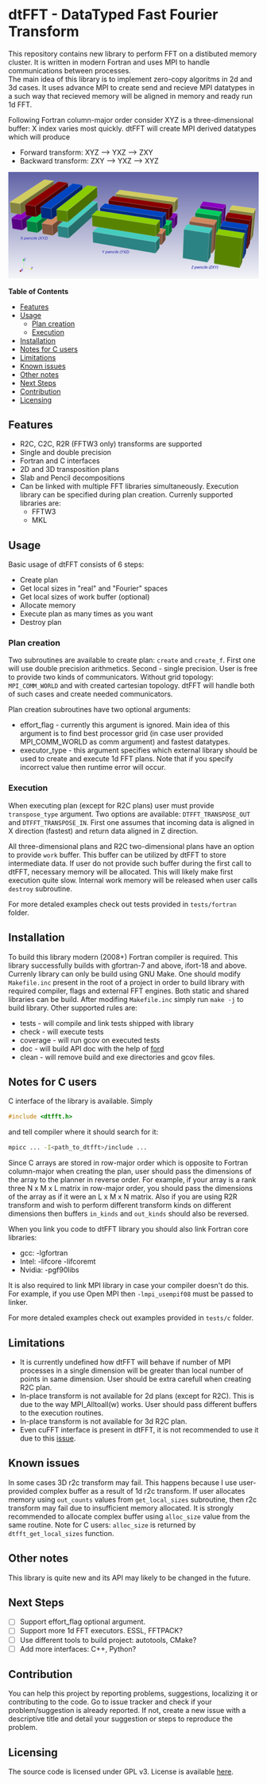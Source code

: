 # dtFFT -  DataTyped Fast Fourier Transform

This repository contains new library to perform FFT on a distibuted memory cluster. It is written in modern Fortran and uses MPI to handle communications between processes.  
The main idea of this library is to implement zero-copy algoritms in 2d and 3d cases. It uses advance MPI to create send and recieve MPI datatypes in a such way that recieved memory will be aligned in memory and ready run 1d FFT.

Following Fortran column-major order consider XYZ is a three-dimensional buffer: X index varies most quickly. dtFFT will create MPI derived datatypes which will produce 
- Forward transform: XYZ --> YXZ --> ZXY
- Backward transform: ZXY --> YXZ --> XYZ

![Pencils](doc/pencils.png)

**Table of Contents**
- [Features](#features)
- [Usage](#usage)
  - [Plan creation](#plan-creation)
  - [Execution](#execution)
- [Installation](#installation)
- [Notes for C users](#notes-for-c-users)
- [Limitations](#limitations)
- [Known issues](#known-issues)
- [Other notes](#other-notes)
- [Next Steps](#next-steps)
- [Contribution](#contribution)
- [Licensing](#licensing)
## Features
- R2C, C2C, R2R (FFTW3 only) transforms are supported
- Single and double precision
- Fortran and C interfaces
- 2D and 3D transposition plans
- Slab and Pencil decompositions
- Can be linked with multiple FFT libraries simultaneously. Execution library can be specified during plan creation. Currenly supported libraries are:
  -  FFTW3
  -  MKL


## Usage
Basic usage of dtFFT consists of 6 steps:
- Create plan
- Get local sizes in "real" and "Fourier" spaces
- Get local sizes of work buffer (optional)
- Allocate memory
- Execute plan as many times as you want
- Destroy plan

### Plan creation
Two subroutines are available to create plan: ```create``` and ```create_f```. First one will use double precision arithmetics. Second - single precision. User is free to provide two kinds of communicators. Without grid topology: ```MPI_COMM_WORLD``` and with created cartesian topology. dtFFT will handle both of such cases and create needed communicators. 

Plan creation subroutines have two optional arguments:
- effort_flag - currently this argument is ignored. Main idea of this argument is to find best processor grid (in case user provided MPI_COMM_WORLD as comm argument) and fastest datatypes.
- executor_type - this argument specifies which external library should be used to create and execute 1d FFT plans. Note that if you specify incorrect value then runtime error will occur.

### Execution
When executing plan (except for R2C plans) user must provide ```transpose_type``` argument. Two options are available: ```DTFFT_TRANSPOSE_OUT``` and ```DTFFT_TRANSPOSE_IN```. First one assumes that incoming data is aligned in X direction (fastest) and return data aligned in Z direction. 

All three-dimensional plans and R2C two-dimensional plans have an option to provide ```work``` buffer. This buffer can be utilized by dtFFT to store intermediate data. If user do not provide such buffer during the first call to dtFFT, necessary memory will be allocated. This will likely make first execution quite slow. Internal work memory will be released when user calls ```destroy``` subroutine.

For more detaled examples check out tests provided in ```tests/fortran``` folder.
## Installation
To build this library modern (2008+) Fortran compiler is required. This library successfully builds with gfortran-7 and above, ifort-18 and above. Currenly library can only be build using GNU Make. One should modify ```Makefile.inc``` present in the root of a project in order to build library with required compiler, flags and external FFT engines. Both static and shared libraries can be build. After modifing ```Makefile.inc``` simply run ```make -j``` to build library. Other supported rules are:
- tests - will compile and link tests shipped with library
- check - will execute tests
- coverage - will run gcov on executed tests
- doc - will build API doc with the help of [ford](https://github.com/Fortran-FOSS-Programmers/ford)
- clean - will remove build and exe directories and gcov files.

## Notes for C users
C interface of the library is available. Simply 
```c
#include <dtfft.h>
```
and tell compiler where it should search for it:
```bash
mpicc ... -I<path_to_dtfft>/include ...
```
Since C arrays are stored in row-major order which is opposite to Fortran column-major when creating the plan, user should pass the dimensions of the array to the planner in reverse order. For example, if your array is a rank three N x M x L matrix in row-major order, you should pass the dimensions of the array as if it were an L x M x N matrix. Also if you are using R2R transform and wish to perform different transform kinds on different dimensions then buffers ```in_kinds``` and ```out_kinds``` should also be reversed.

When you link you code to dtFFT library you should also link Fortran core libraries:
- gcc: -lgfortran
- Intel: -lifcore -lifcoremt
- Nvidia: -pgf90libs

It is also required to link MPI library in case your compiler doesn't do this. For example, if you use Open MPI then ```-lmpi_usempif08``` must be passed to linker.

For more detaled examples check out examples provided in ```tests/c``` folder.

## Limitations
- It is currently undefined how dtFFT will behave if number of MPI processes in a single dimension will be greater than local number of points in same dimension. User should be extra carefull when creating R2C plan.
- In-place transform is not available for 2d plans (except for R2C). This is due to the way MPI_Alltoall(w) works. User should pass different buffers to the execution routines.
- In-place transform is not available for 3d R2C plan.
- Even cuFFT interface is present in dtFFT, it is not recommended to use it due to this [issue](https://github.com/open-mpi/ompi/issues/8720).

## Known issues
In some cases 3D r2c transform may fail. This happens because I use user-provided complex buffer as a result of 1d r2c transform. If user allocates memory using ```out_counts``` values from ```get_local_sizes``` subroutine, then r2c transform may fail due to insufficient memory allocated. It is strongly recommended to allocate complex buffer using ```alloc_size``` value from the same routine. Note for C users: ```alloc_size``` is returned by ```dtfft_get_local_sizes``` function.

## Other notes
This library is quite new and its API may likely to be changed in the future.
## Next Steps

- [ ] Support effort_flag optional argument.
- [ ] Support more 1d FFT executors. ESSL, FFTPACK?
- [ ] Use different tools to build project: autotools, CMake?
- [ ] Add more interfaces: C++, Python?
## Contribution

You can help this project by reporting problems, suggestions, localizing it or contributing to the code. Go to issue tracker and check if your problem/suggestion is already reported. If not, create a new issue with a descriptive title and detail your suggestion or steps to reproduce the problem.

## Licensing

The source code is licensed under GPL v3. License is available [here](/LICENSE).